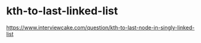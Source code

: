 # kth-to-last-linked-list

https://www.interviewcake.com/question/kth-to-last-node-in-singly-linked-list
